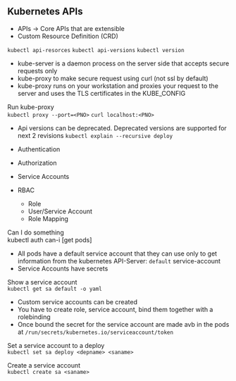 ## Kubernetes APIs

- APIs -> Core APIs that are extensible
- Custom Resource Definition (CRD)

`kubectl api-resorces`
`kubectl api-versions`
`kubectl version`

- kube-server is a daemon process on the server side that accepts secure requests only
- kube-proxy to make secure request using curl (not ssl by default)
- kube-proxy runs on your workstation and proxies your request to the server and uses the TLS certificates in the KUBE_CONFIG

Run kube-proxy <br>
`kubectl proxy --port=<PNO>`
`curl localhost:<PNO>`

- Api versions can be deprecated. Deprecated versions are supported for next 2 revisions
`kubectl explain --recursive deploy`

- Authentication
- Authorization
- Service Accounts
- RBAC
  - Role
  - User/Service Account
  - Role Mapping

Can I do something <br>
kubectl auth can-i [get pods]

- All pods have a default service account that they can use only to get information from the kubernetes API-Server: `default` service-account
- Service Accounts have secrets

Show a service account <br>
`kubectl get sa default -o yaml`

- Custom service accounts can be created
- You have to create role, service account, bind them together with a rolebinding 
- Once bound the secret for the service account are made avb in the pods at `/run/secrets/kubernetes.io/serviceaccount/token`

Set a service account to a deploy <br>
`kubectl set sa deploy <depname> <saname>`

Create a service account <br>
`kubectl create sa <saname>`
